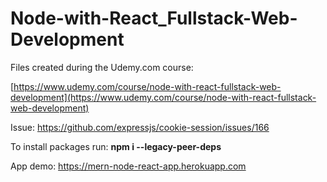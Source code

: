 # Node-with-React_Fullstack-Web-Development

Files created during the Udemy.com course:

[https://www.udemy.com/course/node-with-react-fullstack-web-development](https://www.udemy.com/course/node-with-react-fullstack-web-development)

Issue: <https://github.com/expressjs/cookie-session/issues/166>

To install packages run: **npm i --legacy-peer-deps**

App demo: <https://mern-node-react-app.herokuapp.com>
